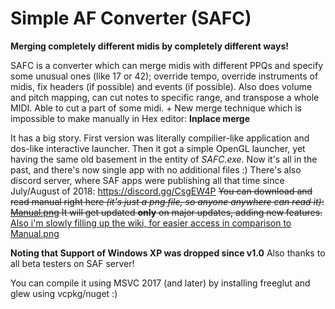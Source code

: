 Simple AF Converter (SAFC)
==========================

**Merging completely different midis by completely different ways!**

SAFC is a converter which can merge midis with different PPQs and specify some unusual ones (like 17 or 42); override tempo, override instruments of midis, fix headers (if possible) and events (if possible). Also does volume and pitch mapping, can cut notes to specific range, and transpose a whole MIDI. Able to cut a part of some midi. + New merge technique which is impossible to make manually in Hex editor: **Inplace merge**

It has a big story. First version was literally compilier-like application and dos-like interactive launcher. Then it got a simple OpenGL launcher, yet having the same old basement in the entity of *SAFC.exe*. Now it's all in the past, and there's now single app with no additional files :)
There's also discord server, where SAF apps were publishing all that time since July/August of 2018: https://discord.gg/CsgEW4P
~~You can download and read manual right here *(it's just a png file, so anyone anywhere can read it)*: [Manual.png](https://github.com/DixelU/SAFC/blob/master/Manual.png) It will get updated **only** on major updates, adding new features.~~ 
[Also i'm slowly filling up the wiki, for easier access in comparison to Manual.png](https://github.com/DixelU/SAFC/wiki)

**Noting that Support of Windows XP was dropped since v1.0**
Also thanks to all beta testers on SAF server!  

You can compile it using MSVC 2017 (and later) by installing freeglut and glew using vcpkg/nuget :)
